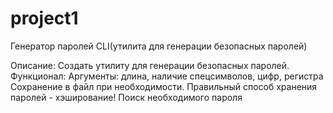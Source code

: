 # project1
Генератор паролей CLI(утилита для генерации безопасных паролей)

Описание:
Создать утилиту для генерации безопасных паролей.
Функционал:
Аргументы: длина, наличие спецсимволов, цифр, регистра
Сохранение в файл при необходимости. Правильный способ хранения паролей - хэширование!
Поиск необходимого пароля
